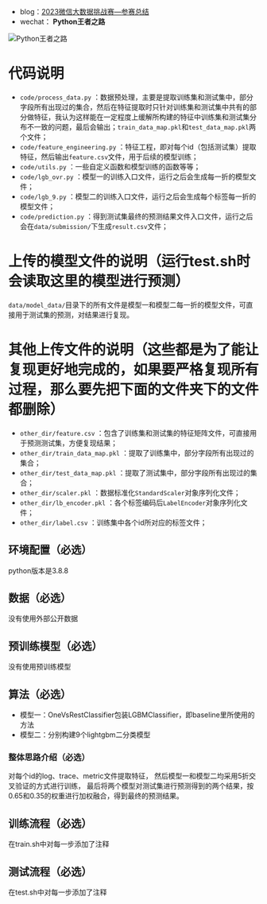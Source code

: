 - blog：<a href="https://blog.csdn.net/sinat_39629323/article/details/133701640" target="_blank">2023微信大数据挑战赛—参赛总结</a>
- wechat： **Python王者之路**

![Python王者之路](https://user-images.githubusercontent.com/45711125/135013611-4c5d58da-bdac-4034-a93b-8d1c66899b53.jpg)

# 代码说明
- `code/process_data.py` ：数据预处理，主要是提取训练集和测试集中，部分字段所有出现过的集合，然后在特征提取时只针对训练集和测试集中共有的部分做特征，我认为这样能在一定程度上缓解所构建的特征中训练集和测试集分布不一致的问题，最后会输出；`train_data_map.pkl`和`test_data_map.pkl`两个文件；
- `code/feature_engineering.py` ：特征工程，即对每个id（包括测试集）提取特征，然后输出`feature.csv`文件，用于后续的模型训练；
- `code/utils.py` ：一些自定义函数和模型训练的函数等等；
- `code/lgb_ovr.py` ：模型一的训练入口文件，运行之后会生成每一折的模型文件；
- `code/lgb_9.py` ：模型二的训练入口文件，运行之后会生成每个标签每一折的模型文件；
- `code/prediction.py` ：得到测试集最终的预测结果文件入口文件，运行之后会在`data/submission/`下生成`result.csv`文件；

# 上传的模型文件的说明（运行test.sh时会读取这里的模型进行预测）
`data/model_data/`目录下的所有文件是模型一和模型二每一折的模型文件，可直接用于测试集的预测，对结果进行复现。

# 其他上传文件的说明（这些都是为了能让复现更好地完成的，如果要严格复现所有过程，那么要先把下面的文件夹下的文件都删除）
- `other_dir/feature.csv` ：包含了训练集和测试集的特征矩阵文件，可直接用于预测测试集，方便复现结果；
- `other_dir/train_data_map.pkl` ：提取了训练集中，部分字段所有出现过的集合；
- `other_dir/test_data_map.pkl` ：提取了测试集中，部分字段所有出现过的集合；
- `other_dir/scaler.pkl` ：数据标准化`StandardScaler`对象序列化文件；
- `other_dir/lb_encoder.pkl` ：各个标签编码后`LabelEncoder`对象序列化文件；
- `other_dir/label.csv` ：训练集中各个id所对应的标签文件；

## 环境配置（必选）
python版本是3.8.8

## 数据（必选）
没有使用外部公开数据

## 预训练模型（必选）
没有使用预训练模型

## 算法（必选）
- 模型一：OneVsRestClassifier包装LGBMClassifier，即baseline里所使用的方法
- 模型二：分别构建9个lightgbm二分类模型

### 整体思路介绍（必选）
对每个id的log、trace、metric文件提取特征，
然后模型一和模型二均采用5折交叉验证的方式进行训练，
最后将两个模型对测试集进行预测得到的两个结果，按0.65和0.35的权重进行加权融合，得到最终的预测结果。

## 训练流程（必选）
在train.sh中对每一步添加了注释

## 测试流程（必选）
在test.sh中对每一步添加了注释